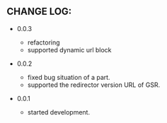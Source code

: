 CHANGE LOG:
-----------

- 0.0.3
  - refactoring
  - supported dynamic url block

- 0.0.2
  - fixed bug situation of a part.
  - supported the redirector version URL of GSR.

- 0.0.1
  - started development.

